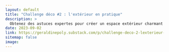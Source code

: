 ```yaml
---
layout: default
title: "Challenge déco #2 : l'extérieur en pratique"
description: >
  Obtenez des astuces expertes pour créer un espace extérieur charmant et vivant. Ce guide pratique vous montre comment des petits gestes peuvent grandement améliorer l'esthétique et l'ambiance de votre entrée, jardin ou balcon, augmentant ainsi votre plaisir et celui de votre entourage.
date: 2023-09-02
link: https://geraldinepoly.substack.com/p/challenge-deco-2-lexterieur-en-pratique
sitemap: false
image:
---
```

